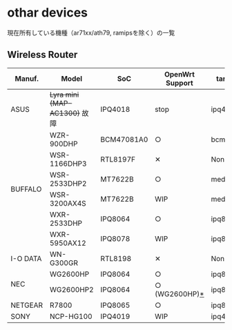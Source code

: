 # othar devices
現在所有している機種（ar71xx/ath79, ramipsを除く）の一覧

## Wireless Router

<table>
	<thead>
		<tr class="active">
			<th>Manuf.</th>
			<th>Model</th>
			<th>SoC</th>
			<th>OpenWrt Support</th>
			<th>target</th>
		</tr>
	</thead>
	<tbody>
		<tr>
			<td>ASUS</td>
			<td><s>Lyra mini (MAP-AC1300)</s> 故障</td>
			<td>IPQ4018</td>
			<td>stop</td>
			<td>ipq40xx</td>
		</tr>
		<tr>
			<td rowspan="6">BUFFALO</td>
			<td>WZR-900DHP</td>
			<td>BCM47081A0</td>
			<td>&#9675;</td>
			<td>bcm53xx</td>
		</tr>
		<tr>
			<td>WSR-1166DHP3</td>
			<td>RTL8197F</td>
			<td>&#10005;</td>
			<td>None</td>
		</tr>
		<tr>
			<td>WSR-2533DHP2</td>
			<td>MT7622B</td>
			<td>&#9675;</td>
			<td>mediatek</td>
		</tr>
		<tr>
			<td>WSR-3200AX4S</td>
			<td>MT7622B</td>
			<td>WIP</td>
			<td>mediatek</td>
		</tr>
		<tr>
			<td>WXR-2533DHP</td>
			<td>IPQ8064</td>
			<td>&#9675;</td>
			<td>ipq806x</td>
		</tr>
		<tr>
			<td>WXR-5950AX12</td>
			<td>IPQ8078</td>
			<td>WIP</td>
			<td>ipq807x</td>
		</tr>
		<tr>
			<td>I-O DATA</td>
			<td>WN-G300GR</td>
			<td>RTL8198</td>
			<td>&#10005;</td>
			<td>None</td>
		</tr>
		<tr>
			<td rowspan="2">NEC</td>
			<td>WG2600HP</td>
			<td>IPQ8064</td>
			<td>&#9675;</td>
			<td>ipq806x</td>
		</tr>
		<tr>
			<td>WG2600HP2</td>
			<td>IPQ8064</td>
			<td>&#9675; (WG2600HP)<a href="https://github.com/musashino205/routers/issues/1#issuecomment-764398696" target="blank">*</a></td>
			<td>ipq806x</td>
		</tr>
		<tr>
			<td rowspan="1">NETGEAR</td>
			<td>R7800</td>
			<td>IPQ8065</td>
			<td>&#9675;</td>
			<td>ipq806x</td>
		</tr>
		<tr>
			<td>SONY</td>
			<td>NCP-HG100</td>
			<td>IPQ4019</td>
			<td>WIP</td>
			<td>ipq40xx</td>
		</tr>
	</tbody>
</table>
